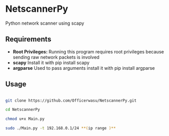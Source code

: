 # NetscannerPy
Python network scanner using scapy 

## Requirements
* **Root Privileges:** Running this program requires root privileges because sending raw network packets is involved
* **scapy** Install it with pip install scapy
* **argparse** Used to pass arguments install it with pip install argparse 


## Usage
 ```bash

git clone https://github.com/Officerwasu/NetscannerPy.git

cd NetscannerPy

chmod u+x Main.py

sudo ./Main.py -t 192.168.0.1/24 **(ip range )**
```
